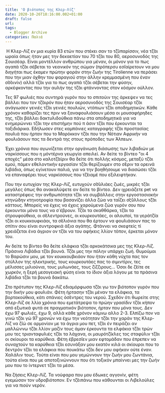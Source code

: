 ```yaml
---
title: 'Ο βιότοπος της Κλερ-Λίζ'
date: 2020-10-26T18:16:00.002+01:00
draft: false
url: 
tags:
  - Blogger Archive
categories: Παλιά
---
```


 Η Κλερ-Λίζ εν μια κυρία 83 ετών που στέκει σαν το τζ̆υπαρίσσιν, νέα τζ̆αι ωραία όπως ήταν μες την δεκαετίαν του 70 τζ̆αι του 80, αεροσυνοδός της Σουισέαρ. Είναι μοντέλλον ανθρώπου για μέναν, όι μόνον για το πως αγαπά τζ̆αι σέβεται το νεανικόν της σώμαν (πρόπερσυ εσ̆ιαίρετουν να μου διηγήται πως έκαμεν πρώτην φοράν στην ζωήν της Tirolienne να περάσει που την μιαν όχθην του φαραγιού στην άλλην κρεμμασμένη που έναν σ̆σ̆οινίν) αλλά τζ̆αι για το πως αγαπά τζ̆αι σέβεται την φύσην, αρκέφκοντας που την αυλήν της τζ̆αι φτάννοντας στον κόσμον ούλλον.

Τες 97 φωλιές που συντηρά γυρόν που το σπιτούιν της άρκεψεν να τες βάλλει που τον τζ̆αιρόν που ήταν αεροσυνοδός της Σουισέαρ τζ̆αι ανάγιωσεν γενιές τζ̆αι γενιές πουλιών, ντόπιων τζ̆αι αποδημητικών. Κάθε χρόνον καθαρίζει τες πριν να ξαναφουλιάσουν μέσα οι μουσαφήρηδες της, τζ̆αι βάλλει δακτυλιδούθκια πάνω στα αποδημητικά για να ενημερώννει τζ̆αι την επιστήμην πού π άσιν τζ̆αι που έρκουνται τα ταξιδιάρικα. Εδήλωσεν στες καμπάνιες καταγραφής τζ̆αι προστασίας πουλιά που ήρταν που το Μαρόκκον τζ̆αι που την Νότιαν Αφρικήν να φουλιάσουν πας τα δεντρά της στους πρόποδες των Άλπεων.

Έχει χρόνια που αγωνίζεται στην οργάνωση διάσωσης των λιβαδιών με ναρκίσσους που η μόντέρνα γεωργία απειλεί. Αν δείτε το βίντεο "οι 4 εποχές" μέσα στο καλοτζ̆αίριν θα δείτε ότι πολλής κόσμος, μεταξύ τζ̆αι εμού, πάμεν εθελοντικήν εργασίαν τζ̆αι θερίζουμεν στο σ̆έριν τα ορεινά λιβάδια, όπως εγίνετουν παλιά, για να την βοηθήσουμε να διασώσει τζ̆αι να επαναφέρει τους ναρκίσσους που τζ̆ειαμέ που εξιλειφτήκαν.

Που την ευτυχίαν της Κλερ-Λίζ, ευτυχούν σ̆σ̆υλιάες ζωές, μικρές τζ̆αι μεγάλες όπως θα ανακαλύψετε αν δείτε το βίντεο. Δεν ιχρειάζετε pet να καταστρέφεις την ανθρωπότητα τζ̆αι να συμβάλλεις στην εργοστασιακήν κτηνώδην κτηνοτροφία που βασανίζει άλλα ζώα να ταΐζει σ̆ς̆ύλλους τζ̆αι κάττους. Μπορείς να έχεις να έχεις χαρούμενα ζώα γυρόν σου που έρκουνται μόνα τους να σ΄έβρουν. Τζ̆αι τα σκαθθάρκα, τζ̆αι τα στρουφούθκια, οι σ̆ελεντρούνες, οι κουρκουτάες, οι αλουποί, τα γεράτζ̆ια τζ̆αι οι κουκκουφκιάοι, τα σ̆ελιόνια που θα έρτουν να φουλιάσουν πας το σπίτιν σου είναι συντροφκιά άξια αγάπης. Φτάννει να σκεφτείς τί χρειάζεται ένα άγριον ον τζ̆αι να του αφήκεις λλίον τόπον, έρκεται μόνον του. 

Αν δείτε το βίντεο θα δείτε ελάφκια τζ̆αι αρκοκάτσικα μες της Κλερ-Λίζ. Πράσινα Λιβάδια τζ̆αι βουνά. Τζ̆αι μες την πόλην υπάρχει ζωή. Θυμούμαι το Βαρώσιν μου, με τον κουκκουβκιάον που ήταν κάθη νύχτα πας τον στύλλον της ηλεκτρικής, τους κουρκουτάες πας το σιμιντίριν, τες μέλισσες μιλιούνια, τους μυλωνάες, τους ζίζζιρους... Όσοι δε ζ̆είτε σε χωρκόν, η ξερή μεσογειακή φύση είναι το ίδιον άξια λόγου με τα πράσινα λιβάδια τζ̆αι τα βουνά δακάτω.

Στο πρότυπον της Κλερ-Λίζ εδιαμόρφωσα τζ̆αι γω τον βιότοπον γυρόν που την δικήν μου φουλιάν. Φέτη ήρτασην τζ̆αι μέναν τα ελάφκια, τα βορτακούθκια, κάτι σπάνιες όσ̆εντρες του νερού. Σχεδόν ότι θωρείτε στης Κλερ-Λίζ σε λλία χρόνια που εμετάτρεψα το πρώην γρασίδιν τζ̆αι κήπον από εξωτικά φυτά σε πραγματικόν βιότοπον, ήρταν που μόνα τους. Δεν έχω 97 φωλιές, έχω 9, αλλά κάθε χρόνον κάμνω αλλο 2-3. Ελπίζω πον να γινώ τζ̆αι γώ 97 χρονών να έχω την νεότηταν τζ̆αι την χαράν της Κλερ-Λίζ να ζ̆ιώ σε αρμονίαν με τα άγρια μου πετ, τζ̆αι έν πειράζει αν μαλλώννω τζ̆αι λλίον μαζίν τους άμαν έρκουντα τα ελφάκια τζ̆αι τρών μου τες τριανταφυλιές τζ̆αι τα λάχανα, οι μαυρότζ̆ικλες τος σταφύλιν τζ̆αι οι σκίουροι τα καρύθκια. Φέτη έβρεσ̆ιεν μιαν εφτομάδαν που έπρεπεν να συναχτούν τα καρύθκια τζ̆αι εσυνάξαν μου εκατόν κιλά οι σκίουροι που το δεντρόν τζ̆αι τα ελάφκια που πουκάτω τζ̆αι δεν μου αφήκαν ούτε έναν. Χαλάλιν τους. Τούτα είναι που μου γεμώννουν την ζωήν μου ζωντάνια, τούτα είναι που με αποτοξινώννουν που ότι τοξικόν μπαίννει μες την ζωήν μου που το ίντερνετ τζ̆αι τα μέσα.

Να ζήσεις Κλερ-Λίζ. Τα νούφαρα που μου έδωκες αγγονίν, φέτη εγεμώσαν τον υδροβιότοπον. Εν τζ̆ειπάνω που κάθουνται οι Λιβελούλες για να πιούν νερόν.
